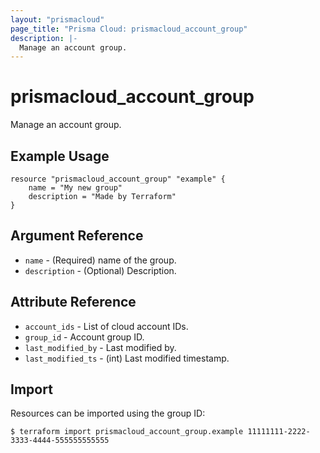 ```yaml
---
layout: "prismacloud"
page_title: "Prisma Cloud: prismacloud_account_group"
description: |-
  Manage an account group.
---
```


# prismacloud_account_group

Manage an account group.

## Example Usage

```hcl
resource "prismacloud_account_group" "example" {
    name = "My new group"
    description = "Made by Terraform"
}
```

## Argument Reference

* `name` - (Required) name of the group.
* `description` - (Optional) Description.

## Attribute Reference

* `account_ids` - List of cloud account IDs.
* `group_id` - Account group ID.
* `last_modified_by` - Last modified by.
* `last_modified_ts` - (int) Last modified timestamp.

## Import

Resources can be imported using the group ID:

```
$ terraform import prismacloud_account_group.example 11111111-2222-3333-4444-555555555555
```
